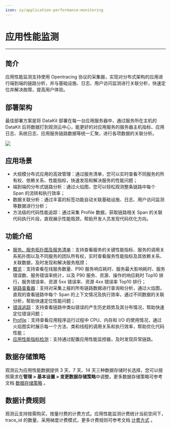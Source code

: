 ```yaml
---
icon: zy/application-performance-monitoring
---
```

# 应用性能监测
---

## 简介

应用性能监测支持使用 Opentracing 协议的采集器，实现对分布式架构的应用进行端到端的链路分析，并与基础设施、日志、用户访问监测进行关联分析，快速定位并解决故障，提高用户体验。

## 部署架构

最佳部署方案是将 DataKit 部署在每一台应用服务器中，通过服务所在主机的 DataKit 后将数据打到观测云中心，能更好的对应用服务的服务器主机指标、应用日志、系统日志、应用服务链路数据等统一汇聚，进行各项数据的关联分析。

![](img/1.apm-2.png)

## 应用场景

- 大规模分布式应用的高效管理：通过服务清单，您可以实时查看不同服务的所有权、依赖关系、性能指标，快速发现和解决服务的性能问题；
- 端到端的分布式链路分析：通过火焰图，您可以轻松观测整条链路中每个 Span 的流转和执行效率；
- 数据关联分析：通过丰富的标签功能自动关联基础设施、日志、用户访问监测等数据进行分析；
- 方法级的代码性能追踪：通过采集 Profile 数据，获取链路相关 Span 的关联代码执行片段，直观展示性能瓶颈，帮助开发人员发现代码优化方向。



## 功能介绍

- [服务、服务拓扑图及服务清单](service.md)：支持查看服务的关键性能指标、服务的调用关系拓扑图以及不同服务的团队所有权，实时查看服务性能指标及其依赖关系、关联数据，及时发现和解决服务瓶颈；
- [概览](overview.md)：支持查看在线服务数量、P90 服务响应耗时、服务最大影响耗时、服务错误数、服务错误率统计，以及 P90 服务、资源、操作的响应耗时 Top10 排行，服务错误率、资源 5xx 错误率、资源 4xx 错误率 Top10 排行；
- [链路查看器](explorer.md)：支持对采集上报的所有链路数据进行查询和分析，通过火焰图，直观的查看链路中每个 Span 的上下文情况及执行效率，通过不同数据的关联分析，帮助快速定位性能问题；
- [错误追踪](error.md)：支持查看链路中类似错误的产生历史趋势及其分布情况，帮助快速定位错误问题；
- [Profile](profile.md)：支持查看应用程序运行过程中 CPU、内存和 I/O 的使用情况，通过火焰图实时展示每一个方法、类和线程的调用关系和执行效率，帮助优化代码性能；
- [应用性能指标检测](../monitoring/monitor/application-performance-detection.md)：支持通过配置应用性能监控器，及时发现异常链路。

## 数据存储策略

观测云为应用性能数据提供 3 天、7 天、14 天三种数据存储时长选择，您可以按照需求在**管理 > 基本设置 > 变更数据存储策略**中调整。更多数据存储策略可参考文档 [数据存储策略](https://preprod-docs.cloudcare.cn/billing/billing-method/data-storage/) 。

## 数据计费规则

观测云支持按需购买，按量付费的计费方式。应用性能监测计费统计当前空间下，trace_id 的数量，采用梯度计费模式，更多计费规则可参考文档 [计费方式](../billing/billing-method/index.md) 。
